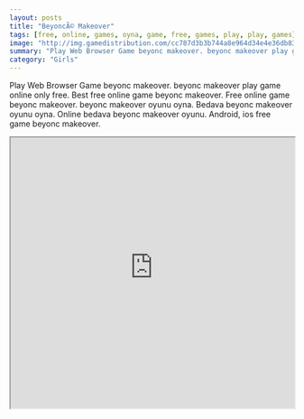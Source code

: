 ```yaml
---
layout: posts
title: "BeyoncÃ© Makeover"
tags: [free, online, games, oyna, game, free, games, play, play, games]
image: "http://img.gamedistribution.com/cc787d3b3b744a8e964d34e4e36db834.jpg"
summary: "Play Web Browser Game beyonc makeover. beyonc makeover play game online only free. Best free online game beyonc makeover. Free online game beyonc makeover. beyonc makeover oyunu oyna. Bedava beyonc makeover oyunu oyna. Online bedava beyonc makeover oyunu. Android, ios free game beyonc makeover."
category: "Girls"
---
```


Play Web Browser Game beyonc makeover. beyonc makeover play game online only free. Best free online game beyonc makeover. Free online game beyonc makeover. beyonc makeover oyunu oyna. Bedava beyonc makeover oyunu oyna. Online bedava beyonc makeover oyunu. Android, ios free game beyonc makeover.

<iframe width="100%" height="480px;" src="http://flash.gamedistribution.com?game=cc787d3b3b744a8e964d34e4e36db834"></iframe>